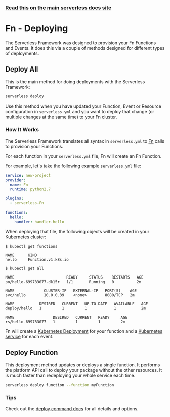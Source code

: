 <!--
title: Serverless Framework - Fn Guide - Deploying
menuText: Deploying
menuOrder: 7
description: How to deploy your Fn functions and their required infrastructure
layout: Doc
-->

<!-- DOCS-SITE-LINK:START automatically generated  -->
### [Read this on the main serverless docs site](https://www.serverless.com/framework/docs/providers/fn/guide/deploying)
<!-- DOCS-SITE-LINK:END -->

# Fn - Deploying

The Serverless Framework was designed to provision your Fn Functions and Events.  It does this via a couple of methods designed for different types of deployments.

## Deploy All

This is the main method for doing deployments with the Serverless Framework:

```bash
serverless deploy
```

Use this method when you have updated your Function, Event or Resource configuration in `serverless.yml` and you want to deploy that change (or multiple changes at the same time) to your Fn cluster.

### How It Works

The Serverless Framework translates all syntax in `serverless.yml` to [Fn](https://github.com/fnproject/fn) calls to provision your Functions.

For each function in your `serverless.yml` file, Fn will create an Fn Function.

For example, let's take the following example `serverless.yml` file:

```yaml
service: new-project
provider:
  name: Fn
  runtime: python2.7

plugins:
  - serverless-Fn

functions:
  hello:
    handler: handler.hello
```

When deploying that file, the following objects will be created in your Kubernetes cluster:

```
$ kubectl get functions

NAME      KIND
hello     Function.v1.k8s.io
```

```
$ kubectl get all

NAME                       READY     STATUS    RESTARTS   AGE
po/hello-699783077-dk15r   1/1       Running   0          2m

NAME             CLUSTER-IP   EXTERNAL-IP   PORT(S)    AGE
svc/hello        10.0.0.39    <none>        8080/TCP   2m

NAME           DESIRED   CURRENT   UP-TO-DATE   AVAILABLE   AGE
deploy/hello   1         1         1            1           2m

NAME                 DESIRED   CURRENT   READY     AGE
rs/hello-699783077   1         1         1         2m
```

Fn will create a [Kubernetes Deployment](https://kubernetes.io/docs/concepts/workloads/controllers/deployment/) for your function and a [Kubernetes service](https://kubernetes.io/docs/concepts/services-networking/service/) for each event.


## Deploy Function

This deployment method updates or deploys a single function. It performs the platform API call to deploy your package without the other resources. It is much faster than redeploying your whole service each time.

```bash
serverless deploy function --function myFunction
```

### Tips

Check out the [deploy command docs](../cli-reference/deploy.md) for all details and options.
